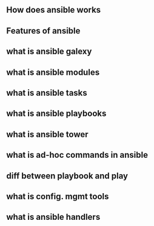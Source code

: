 ## How does ansible works

## Features of ansible

## what is ansible galexy

## what is ansible modules

## what is ansible tasks

## what is ansible playbooks

## what is ansible tower

## what is ad-hoc commands in ansible

## diff between playbook and play

## what is config. mgmt tools

## what is ansible handlers
